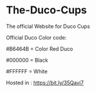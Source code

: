 # The-Duco-Cups
The official Website for Duco Cups

Official Duco Color code:

#B6464B = Color Red Duco

#000000 = Black

#FFFFFF = White

Hosted in : https://bit.ly/35Qavi7
